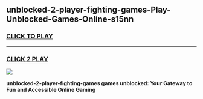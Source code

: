 
## unblocked-2-player-fighting-games-Play-Unblocked-Games-Online-s15nn
<h3>
<a href="https://premium76.site?title=unblocked-2-player-fighting-games&ref=25A">CLICK TO PLAY</a></h3>
<hr>

<h3>
<a href="https://premium76.site?title=unblocked-2-player-fighting-games&ref=25A">CLICK 2 PLAY</a>
  
</h3>

<a href="https://premium76.site?title=unblocked-2-player-fighting-games&ref=25A"><img src="https://clearcache.store/games.png"></a>


**unblocked-2-player-fighting-games games unblocked: Your Gateway to Fun and Accessible Online Gaming**
